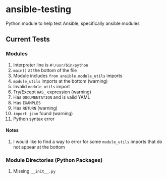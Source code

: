 # ansible-testing
Python module to help test Ansible, specifically ansible modules

## Current Tests

### Modules

1. Interpreter line is `#!/usr/bin/python`
1. `main()` at the bottom of the file
1. Module includes `from ansible.module_utils` imports
1. `module_utils` imports at the bottom (warning)
1. Invalid `module_utils` import
1. Try/Except `HAS_` expression (warning)
1. Has `DOCUMENTATION` and is valid YAML
1. Has `EXAMPLES`
1. Has `RETURN` (warning)
1. `import json` found (warning)
1. Python syntax error

#### Notes

1. I would like to find a way to error for some `module_utils` imports that do not appear at the bottom

### Module Directories (Python Packages)

1. Missing `__init__.py`
